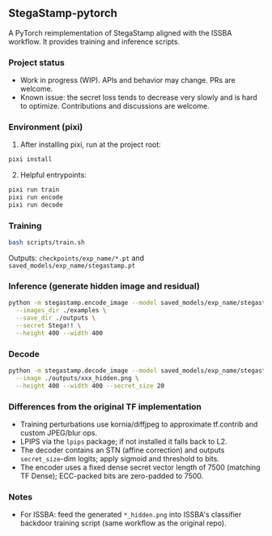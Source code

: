 ## StegaStamp-pytorch

A PyTorch reimplementation of StegaStamp aligned with the ISSBA workflow. It provides training and inference scripts.

### Project status
- Work in progress (WIP). APIs and behavior may change. PRs are welcome.
- Known issue: the secret loss tends to decrease very slowly and is hard to optimize. Contributions and discussions are welcome.

### Environment (pixi)

1) After installing pixi, run at the project root:

```bash
pixi install
```

2) Helpful entrypoints:

```bash
pixi run train
pixi run encode
pixi run decode
```

### Training

```bash
bash scripts/train.sh
```

Outputs: `checkpoints/exp_name/*.pt` and `saved_models/exp_name/stegastamp.pt`

### Inference (generate hidden image and residual)

```bash
python -m stegastamp.encode_image --model saved_models/exp_name/stegastamp.pt \
  --images_dir ./examples \
  --save_dir ./outputs \
  --secret Stega!! \
  --height 400 --width 400
```

### Decode

```bash
python -m stegastamp.decode_image --model saved_models/exp_name/stegastamp.pt \
  --image ./outputs/xxx_hidden.png \
  --height 400 --width 400 --secret_size 20
```

### Differences from the original TF implementation
- Training perturbations use kornia/diffjpeg to approximate tf.contrib and custom JPEG/blur ops.
- LPIPS via the `lpips` package; if not installed it falls back to L2.
- The decoder contains an STN (affine correction) and outputs `secret_size`-dim logits; apply sigmoid and threshold to bits.
- The encoder uses a fixed dense secret vector length of 7500 (matching TF Dense); ECC-packed bits are zero-padded to 7500.

### Notes
- For ISSBA: feed the generated `*_hidden.png` into ISSBA's classifier backdoor training script (same workflow as the original repo).


